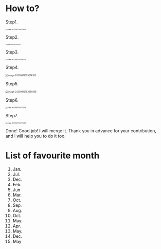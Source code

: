 # How to?

Step1. 

<img src="https://cdn.jsdelivr.net/gh/inusturbo/images@main/uPic/20230612-163042-sLcxKT.png" alt="image-20230612163041929" style="zoom:33%;" />

Step2. 

<img src="https://cdn.jsdelivr.net/gh/inusturbo/images@main/uPic/20230612-163122-0KWZKV.png" alt="image-20230612163122150" style="zoom: 25%;" />

Step3. 

<img src="https://cdn.jsdelivr.net/gh/inusturbo/images@main/uPic/20230612-163509-QEGXRB.png" alt="image-20230612163508909" style="zoom: 33%;" />

Step4. 

<img src="https://cdn.jsdelivr.net/gh/inusturbo/images@main/uPic/20230612-163614-g4VTg9.png" alt="image-20230612163614305" style="zoom:50%;" />

Step5. 

<img src="https://cdn.jsdelivr.net/gh/inusturbo/images@main/uPic/20230612-163658-AfDpc0.png" alt="image-20230612163658536" style="zoom:50%;" />

Step6. 

<img src="https://cdn.jsdelivr.net/gh/inusturbo/images@main/uPic/20230612-163727-5sC6Su.png" alt="image-20230612163727003" style="zoom:33%;" />

Step7. 

<img src="https://cdn.jsdelivr.net/gh/inusturbo/images@main/uPic/20230612-163745-ouvkqZ.png" alt="image-20230612163745286" style="zoom: 33%;" />


Done! Good job! I will merge it. Thank you in advance for your contribution, and I will help you to do it too.



# List of favourite month
1. Jan.
2. Jul.
3. Dec.
4. Feb.
5. Jun
6. Mar.
7. Oct.
8. Sep.
9. Aug.
10. Oct.
11. May.
12. Apr.
13. May.
14. Dec.
15. May
